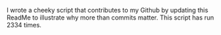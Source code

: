I wrote a cheeky script that contributes to my Github by updating this ReadMe to illustrate why more than commits matter. This script has run 2334 times.